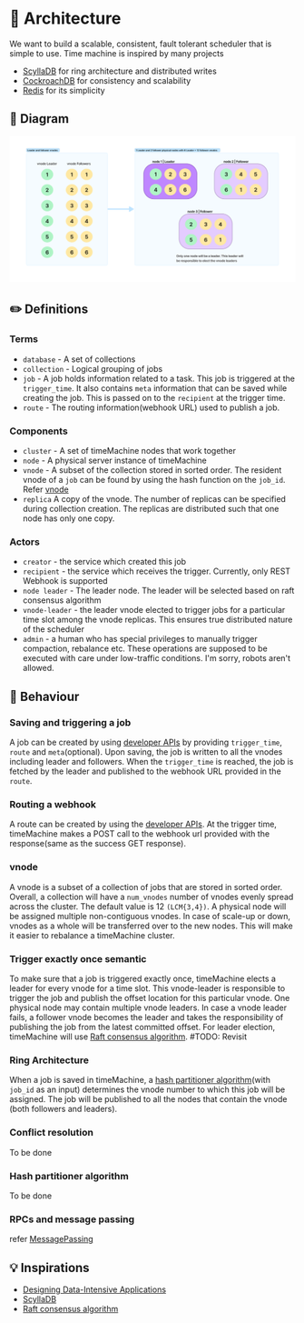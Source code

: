 # 🔮 Architecture
We want to build a scalable, consistent, fault tolerant scheduler that is simple to use. Time machine is inspired by many projects
* [ScyllaDB](https://github.com/scylladb/scylladb) for ring architecture and distributed writes
* [CockroachDB](https://github.com/cockroachdb/cockroach) for consistency and scalability
* [Redis](redis.io) for its simplicity

## 🦋 Diagram
![Architecture diagram](./images/vnode_distribution.png)

## ✏️ Definitions
### Terms
* `database` - A set of collections
* `collection` - Logical grouping of jobs
* `job` - A job holds information related to a task. This job is triggered at the `trigger_time`. It also contains `meta` information that can be saved while creating the job. This is passed on to the `recipient` at the trigger time.
* `route` - The routing information(webhook URL) used to publish a job.

### Components
* `cluster` - A set of timeMachine nodes that work together
* `node` - A physical server instance of timeMachine
* `vnode` - A subset of the collection stored in sorted order. The resident vnode of a `job` can be found by using the hash function on the `job_id`. Refer [vnode](#vnode)
* `replica` A copy of the vnode. The number of replicas can be specified during collection creation. The replicas are distributed such that one node has only one copy.

### Actors
* `creator` - the service which created this job
* `recipient` - the service which receives the trigger. Currently, only REST Webhook is supported
* `node leader` - The leader node. The leader will be selected based on raft consensus algorithm
* `vnode-leader` - the leader vnode elected to trigger jobs for a particular time slot among the vnode replicas. This ensures true distributed nature of the scheduler
* `admin` - a human who has special privileges to manually trigger compaction, rebalance etc. These operations are supposed to be executed with care under low-traffic conditions. I'm sorry, robots aren't allowed.

## 🎰 Behaviour
### Saving and triggering a job
A job can be created by using [developer APIs](./DevAPI.md#create-a-job) by providing `trigger_time`, `route` and `meta`(optional). Upon saving, the job is written to all the vnodes including leader and followers. 
When the `trigger_time` is reached, the job is fetched by the leader and published to the webhook URL provided in the `route`.

### Routing a webhook
A route can be created by using the [developer APIs](./DevAPI.md#create-a-job). At the trigger time, timeMachine makes a POST call to the webhook url provided with the response(same as the success GET response).

### vnode
A vnode is a subset of a collection of jobs that are stored in sorted order. Overall, a collection will have a `num_vnodes` number of vnodes evenly spread across the cluster. The default value is 12 `(LCM{3,4})`. A physical node will be assigned multiple non-contiguous vnodes. In case of scale-up or down, vnodes as a whole will be transferred over to the new nodes. This will make it easier to rebalance a timeMachine cluster.

### Trigger exactly once semantic
To make sure that a job is triggered exactly once, timeMachine elects a leader for every vnode for a time slot. This vnode-leader is responsible to trigger the job and publish the offset location for this particular vnode. One physical node may contain multiple vnode leaders. In case a vnode leader fails, a follower vnode becomes the leader and takes the responsibility of publishing the job from the latest committed offset. For leader election, timeMachine will use [Raft consensus algorithm](https://raft.github.io/). #TODO: Revisit

### Ring Architecture
When a job is saved in timeMachine, a [hash partitioner algorithm](#hash-partitioner-algorithm)(with `job_id` as an input) determines the vnode number to which this job will be assigned. The job will be published to all the nodes that contain the vnode (both followers and leaders). 

### Conflict resolution
To be done

### Hash partitioner algorithm
To be done

### RPCs and message passing
refer [MessagePassing](./MessagePassing.md)

## 💡 Inspirations
* [Designing Data-Intensive Applications](https://www.oreilly.com/library/view/designing-data-intensive-applications/9781491903063/)
* [ScyllaDB](https://github.com/scylladb/scylladb)
* [Raft consensus algorithm](https://raft.github.io/)